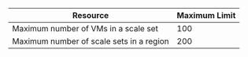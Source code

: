Resource|Maximum Limit
---|---
Maximum number of VMs in a scale set|100
Maximum number of scale sets in a region|200
